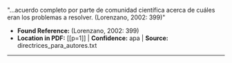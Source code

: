 ﻿"...acuerdo completo por parte de comunidad científica acerca de cuáles eran los problemas a
resolver. (Lorenzano, 2002: 399)"
- **Found Reference:** (Lorenzano, 2002: 399)
- **Location in PDF:** [[p=1]] | **Confidence:** apa | **Source:** directrices_para_autores.txt
---

